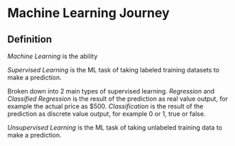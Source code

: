 # Machine Learning Journey

## Definition
*Machine Learning* is the ability

*Supervised Learning* is the ML task of taking labeled training datasets to make a prediction.  

Broken down into 2 main types of supervised learning.
*Regression* and *Classified*
*Regression* is the result of the prediction as real value output, for example the actual price as $500.
*Classification* is the result of the prediction as discrete value output, for example 0 or 1, true or false.

*Unsupervised Learning* is the ML task of taking unlabeled training data to make a prediction.

